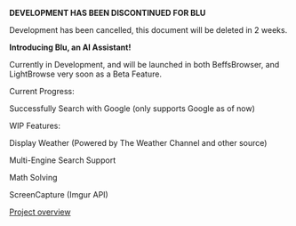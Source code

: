 

**DEVELOPMENT HAS BEEN DISCONTINUED FOR BLU**

Development has been cancelled, this document will be deleted in 2 weeks. 

**Introducing Blu, an AI Assistant!**

Currently in Development, and will be launched in both BeffsBrowser, and LightBrowse very soon as a Beta Feature. 

Current Progress:

Successfully Search with Google (only supports Google as of now) 


WIP Features:

Display Weather (Powered by The Weather Channel and other source)

Multi-Engine Search Support

Math Solving

ScreenCapture (Imgur API)



[Project overview](https://docs.google.com/document/d/1-SyjZLltb0JKj6v3nMFPSxviBET5aB_tDyr7-58W8oQ/edit?usp=sharing)
